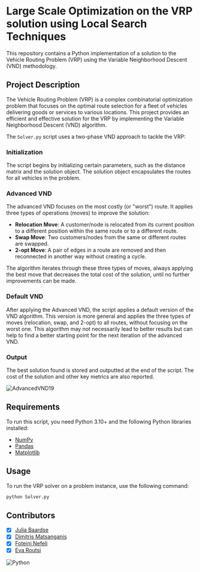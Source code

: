 # Large Scale Optimization on the VRP solution using Local Search Techniques

This repository contains a Python implementation of a solution to the Vehicle Routing Problem (VRP) using the Variable Neighborhood Descent (VND) methodology.

## Project Description 

The Vehicle Routing Problem (VRP) is a complex combinatorial optimization problem that focuses on the optimal route selection for a fleet of vehicles delivering goods or services to various locations. This project provides an efficient and effective solution for the VRP by implementing the Variable Neighborhood Descent (VND) algorithm.

The `Solver.py` script uses a two-phase VND approach to tackle the VRP:

### Initialization 

The script begins by initializing certain parameters, such as the distance matrix and the solution object. The solution object encapsulates the routes for all vehicles in the problem.

### Advanced VND

The advanced VND focuses on the most costly (or "worst") route. It applies three types of operations (moves) to improve the solution:

- **Relocation Move**: A customer/node is relocated from its current position to a different position within the same route or to a different route.
- **Swap Move**: Two customers/nodes from the same or different routes are swapped.
- **2-opt Move**: A pair of edges in a route are removed and then reconnected in another way without creating a cycle.

The algorithm iterates through these three types of moves, always applying the best move that decreases the total cost of the solution, until no further improvements can be made.

### Default VND

After applying the Advanced VND, the script applies a default version of the VND algorithm. This version is more general and applies the three types of moves (relocation, swap, and 2-opt) to all routes, without focusing on the worst one. This algorithm may not necessarily lead to better results but can help to find a better starting point for the next iteration of the advanced VND.

### Output

The best solution found is stored and outputted at the end of the script. The cost of the solution and other key metrics are also reported.

![AdvancedVND19](https://github.com/dmatsanganis/Large_Scale_Optimization_on_the_VRP_Solution_using_Local_Search_Techniques/assets/34712449/b3f79050-953e-4296-8fc2-aebe24e7a13e)


## Requirements

To run this script, you need Python 3.10+ and the following Python libraries installed:

- [NumPy](https://numpy.org/)
- [Pandas](https://pandas.pydata.org/)
- [Matplotlib](https://matplotlib.org/)

## Usage

To run the VRP solver on a problem instance, use the following command:

```bash
python Solver.py
```

## Contributors

- [X] [Julia Baardse](https://github.com/juliaxab) 
- [X] [Dimitris Matsanganis](https://github.com/dmatsanganis) 
- [X] [Foteini Nefeli](https://github.com/FoteiniNefeli)
- [X] [Eva Routsi](https://github.com/EvaRoutsi)

![Python](https://img.shields.io/badge/python-3670A0?style=for-the-badge&logo=python&logoColor=ffdd54)
